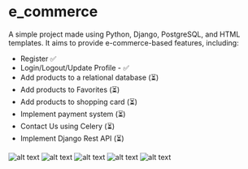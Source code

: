 # e_commerce

A simple project made using Python, Django, PostgreSQL, and HTML templates. It aims to provide e-commerce-based features, including:
- Register ✅
- Login/Logout/Update Profile - ✅
- Add products to a relational database (⏳)
- Add products to Favorites (⏳)
- Add products to shopping card (⏳)
- Implement payment system (⏳)
- Contact Us using Celery (⏳)
- Implement Django Rest API (⏳)


![alt text](https://i.imgur.com/fqi7HBI.png)
![alt text](https://i.imgur.com/PjQWLFw.png)
![alt text](https://i.imgur.com/E7vWX5V.png)
![alt text](https://i.imgur.com/U1Bn7Sf.png)
![alt text](https://i.imgur.com/VipGqrc.png)
